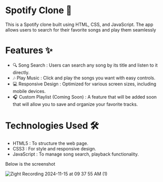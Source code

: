 # Spotify Clone 🎵
This is a Spotify clone built using HTML, CSS, and JavaScript. The app allows users to search for their favorite songs and play them seamlessly

# Features ✨
- 🔍 Song Search : Users can search any song by its title and listen to it directly.
- 🎶 Play Music : Click and play the songs you want with easy controls.
- 💻 Responsive Design : Optimized for various screen sizes, including mobile devices.
- 🎧 Custom Playlist (Coming Soon) : A feature that will be added soon that will allow you to save and organize your favorite tracks.

# Technologies Used 🛠
- HTML5 : To structure the web page.
- CSS3 : For style and responsive design.
- JavaScript : To manage song search, playback functionality.

Below is the screenshot

![Zight Recording 2024-11-15 at 09 37 55 AM (1)](https://github.com/user-attachments/assets/accd967c-15f9-457f-a279-166879793ffd)
